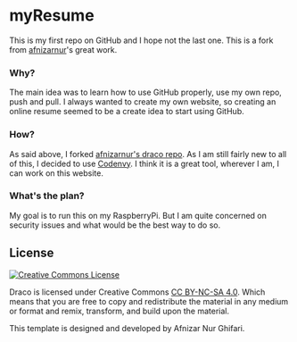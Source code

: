 # myResume

This is my first repo on GitHub and I hope not the last one.
This is a fork from [afnizarnur](https://github.com/afnizarnur)'s great work.

### Why?

The main idea was to learn how to use GitHub properly, use my own repo, push and pull.
I always wanted to create my own website, so creating an online resume seemed to be a create idea to start using GitHub.

### How?

As said above, I forked [afnizarnur's draco repo](https://github.com/afnizarnur/draco).
As I am still fairly new to all of this, I decided to use [Codenvy](http://codenvy.io). I think it is a great tool, wherever I am, I can work on this website.

### What's the plan?

My goal is to run this on my RaspberryPi. But I am quite concerned on security issues and what would be the best way to do so. 

## License
<a rel="license" href="https://creativecommons.org/licenses/by-nc-sa/4.0/"><img alt="Creative Commons License" style="border-width:0" src="https://i.creativecommons.org/l/by-nc-sa/4.0/88x31.png" /></a><br />

Draco is licensed under Creative Commons [CC BY-NC-SA 4.0](https://creativecommons.org/licenses/by-nc-sa/4.0/). Which means that you are free to copy and redistribute the material in any medium or format and remix, transform, and build upon the material.

This template is designed and developed by Afnizar Nur Ghifari.
